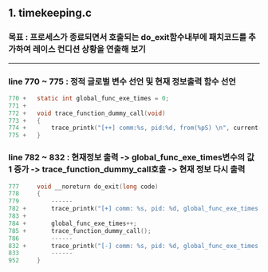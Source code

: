 ## 1. timekeeping.c
### 목표 : 프로세스가 종료되면서 호출되는 do_exit함수내부에 패치코드를 추가하여 레이스 컨디션 상황을 연출해 보기
---

### line 770 ~ 775 : 정적 글로벌 변수 선언 및 현재 정보출력 함수 선언
``` c
770 +   static int global_func_exe_times = 0;
771 +   
772 +   void trace_function_dummy_call(void)
773 +   {
774 +       trace_printk("[++] comm:%s, pid:%d, from(%pS) \n", current->comm, current->pid, (void*)__builtin_return_address(0));
775 +   }
```

### line 782 ~ 832 : 현재정보 출력 -> global_func_exe_times변수의 값 1 증가 -> trace_function_dummy_call호출 -> 현재 정보 다시 출력
``` c
777     void __noreturn do_exit(long code)
778     {
779         ------
782 +       trace_printk("[+] comm: %s, pid: %d, global_func_exe_times: %d\n", current->comm, current->pid, global_func_exe_times);
783 +
784 +       global_func_exe_times++;
785 +       trace_function_dummy_call();
786         ------
832 +       trace_printk("[-] comm: %s, pid: %d, global_func_exe_times: %d\n", current->comm, current->pid, global_func_exe_times);
833         ------
952     }
```
